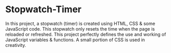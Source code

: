 # Stopwatch-Timer
In this project, a stopwatch (timer) is created using HTML, CSS &amp; some JavaScript code. This stopwatch only resets the time when the page is reloaded or refreshed. This project perfectly defines the use and working of JavaScript variables &amp; functions. A small portion of CSS is used in creativity.
